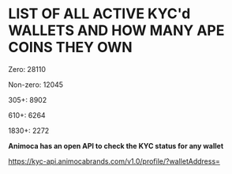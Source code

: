 # LIST OF ALL ACTIVE KYC'd WALLETS AND HOW MANY APE COINS THEY OWN

Zero: 28110

Non-zero: 12045

305+: 8902

610+: 6264

1830+: 2272

**Animoca has an open API to check the KYC status for any wallet**

https://kyc-api.animocabrands.com/v1.0/profile/?walletAddress=